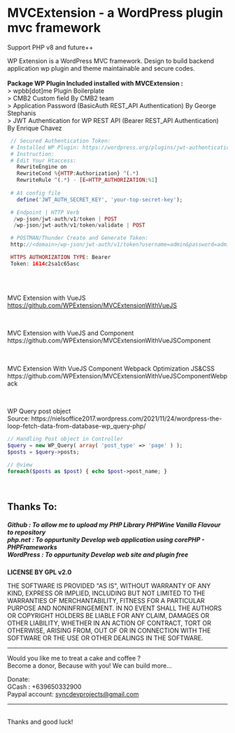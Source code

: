 # MVCExtension - a WordPress plugin mvc framework
Support PHP v8 and future++ 

WP Extension is a WordPress MVC framework. Design to build backend application wp plugin and theme maintainable and secure codes.
<br />
<br /> <b>Package WP Plugin Included installed with MVCExtension : </b>
<br /> > wpbb[dot]me Plugin Boilerplate
<br /> > CMB2 Custom field By CMB2 team
<br /> > Application Password (BasicAuth REST_API Authentication) By George Stephanis 
<br /> > JWT Authentication for WP REST API (Bearer REST_API Authentication) By Enrique Chavez 


```PHP
 // Secured Authentication Token:
 # Installed WP Plugin: https://wordpress.org/plugins/jwt-authentication-for-wp-rest-api/ 
 # Instruction:
 # Edit Your Htaccess: 
   RewriteEngine on
   RewriteCond %{HTTP:Authorization} ^(.*)
   RewriteRule ^(.*) - [E=HTTP_AUTHORIZATION:%1]
 
 # At config file
   define('JWT_AUTH_SECRET_KEY', 'your-top-secret-key');

 # Endpoint | HTTP Verb
  /wp-json/jwt-auth/v1/token | POST
  /wp-json/jwt-auth/v1/token/validate | POST

 # POSTMAN/Thunder Create and Generate Token:
 http://<domain>/wp-json/jwt-auth/v1/token?username=admin&password=admin

 HTTPS AUTHORIZATION TYPE: Bearer
 Token: 1614c2sa1c65asc
 
```

<h2></h2>

<br />MVC Extension with VueJS 
<br />https://github.com/WPExtension/MVCExtensionWithVueJS
<h2></h2>
<br />MVC Extension with VueJS and Component 
<br />https://github.com/WPExtension/MVCExtensionWithVueJSComponent
<h2></h2>
<br />MVC Extension With VueJS Component Webpack Optimization JS&CSS
<br />https://github.com/WPExtension/MVCExtensionWithVueJSComponentWebpack
<h2></h2>
<br /> WP Query post object 
<br /> Source: https://nielsoffice2017.wordpress.com/2021/11/24/wordpress-the-loop-fetch-data-from-database-wp_query-php/

```PHP
// Handling Post object in Controller
$query = new WP_Query( array( 'post_type' => 'page' ) );
$posts = $query->posts;

// @view
foreach($posts as $post) { echo $post->post_name; }
```

<br />
<h2>Thanks To:</h2>
<h5>
Github : To allow me to upload my PHP Library PHPWine Vanilla Flavour to repository<br /> 
php.net : To oppurtunity Develop web application using corePHP - PHPFrameworks<br />
WordPress : To oppurtunity Develop web site and plugin free<br />
</h5>

__LICENSE BY GPL v2.0__

THE SOFTWARE IS PROVIDED "AS IS", WITHOUT WARRANTY OF ANY KIND, EXPRESS OR IMPLIED, INCLUDING BUT NOT LIMITED TO THE WARRANTIES OF MERCHANTABILITY, FITNESS FOR A PARTICULAR PURPOSE AND NONINFRINGEMENT. IN NO EVENT SHALL THE AUTHORS OR COPYRIGHT HOLDERS BE LIABLE FOR ANY CLAIM, DAMAGES OR OTHER LIABILITY, WHETHER IN AN ACTION OF CONTRACT, TORT OR OTHERWISE, ARISING FROM, OUT OF OR IN CONNECTION WITH THE SOFTWARE OR THE USE OR OTHER DEALINGS IN THE SOFTWARE.
<br />

<hr />
Would you like me to treat a cake and coffee ? <br />
Become a donor, Because with you! We can build more... 

Donate: <br />
GCash : +639650332900 <br /> 
Paypal account: syncdevprojects@gmail.com
<hr />
<br />
Thanks and good luck! 
